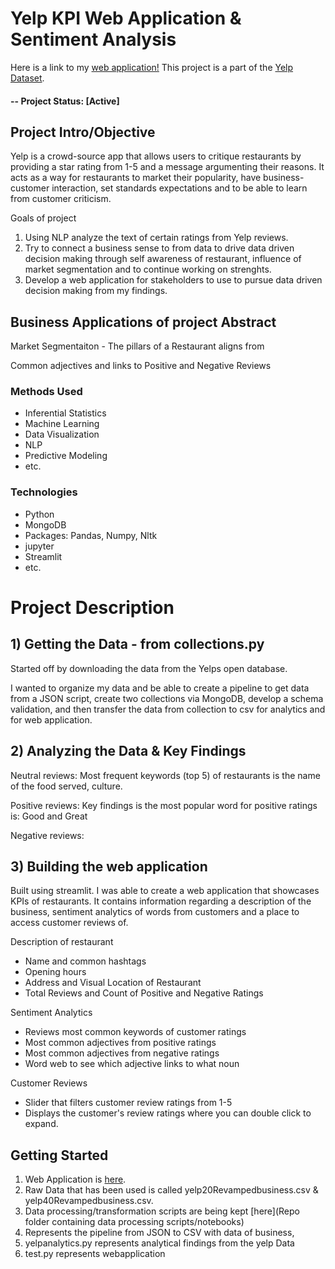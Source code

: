 # Yelp KPI Web Application & Sentiment Analysis

Here is a link to my [web application!](https://dionisio1013-hope-test-bdpevq.streamlit.app/)
This project is a part of the [Yelp Dataset](https://www.yelp.com/dataset).

#### -- Project Status: [Active]

## Project Intro/Objective
Yelp is a crowd-source app that allows users to critique restaurants by providing
a star rating from 1-5 and a message argumenting their reasons. It acts as a way for 
restaurants to market their popularity, have business-customer interaction, set standards expectations
and to be able to learn from customer criticism. 

Goals of project
1) Using NLP analyze the text of certain ratings from Yelp reviews.
2) Try to connect a business sense to from data to drive data driven decision making through self awareness of restaurant, influence of market segmentation and to continue working on strenghts. 
3) Develop a web application for stakeholders to use to pursue data driven decision making from my findings.

## Business Applications of project Abstract
Market Segmentaiton - The pillars of a Restaurant aligns from 

Common adjectives and links to Positive and Negative Reviews


### Methods Used
* Inferential Statistics
* Machine Learning
* Data Visualization
* NLP
* Predictive Modeling
* etc.

### Technologies
* Python
* MongoDB
* Packages: Pandas, Numpy, Nltk
* jupyter
* Streamlit
* etc. 

# Project Description

## 1) Getting the Data - from collections.py
Started off by downloading the data from the Yelps open database.

I wanted to organize my data and be able to create a pipeline to get data from a JSON script, create two collections via MongoDB,
develop a schema validation, and then transfer the data from collection to csv for analytics and for web application. 

## 2) Analyzing the Data & Key Findings
Neutral reviews:
Most frequent keywords (top 5) of restaurants is the name of the food served, culture.

Positive reviews:
Key findings is the most popular word for positive ratings is: Good and Great

Negative reviews:

## 3) Building the web application
Built using streamlit. I was able to create a web application that showcases KPIs of restaurants. It contains information regarding 
a description of the business, sentiment analytics of words from customers and a place to access customer reviews of.

Description of restaurant
- Name and common hashtags
- Opening hours
- Address and Visual Location of Restaurant
- Total Reviews and Count of Positive and Negative Ratings

Sentiment Analytics
- Reviews most common keywords of customer ratings
- Most common adjectives from positive ratings
- Most common adjectives from negative ratings
- Word web to see which adjective links to what noun

Customer Reviews
- Slider that filters customer review ratings from 1-5
- Displays the customer's review ratings where you can double click to expand. 

## Getting Started

1. Web Application is [here](https://dionisio1013-hope-test-bdpevq.streamlit.app/).
2. Raw Data that has been used is called yelp20Revampedbusiness.csv & yelp40Revampedbusiness.csv.
3. Data processing/transformation scripts are being kept [here](Repo folder containing data processing scripts/notebooks)
4. Represents the pipeline from JSON to CSV with data of business,
5. yelpanalytics.py represents analytical findings from the yelp Data
6. test.py represents webapplication
